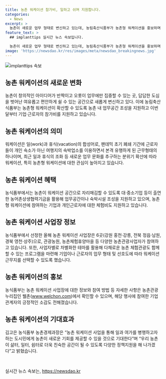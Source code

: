 ```yaml
---
title: 농촌 워케이션 참가비, 일하고 쉬며 지원합니다.
categories:
  - News
excerpt: >
  농촌이 새로운 업무 형태로 변신하고 있는데, 농림축산식품부가 농촌형 워케이션을 홍보하며 지원한다고 한다. 워케이션은 일(work)과 휴식(vacation)을 합친 형태로, 근로자들의 업무와 휴식을 조화롭게 즐길 수 있는 새로운 형태이다. 농식품부는 농촌이 워케이션 공간으로 자리매김할 수 있도록 업무공간과 숙박시설 조성을 지원하며, 농촌 관광사업자들의 참여를 유도하고 있다. 근로자와 기업의 참가비도 지원하고, 다채로운 농촌 체험관광 프로그램도 마련되어 있다. 또한, 농촌 워케이션 사업장에 대한 정보는 농촌관광 누리집인 웰촌에서 확인할 수 있다. 이를 통해 농촌이 삶, 일, 쉼의 공간으로 더 친숙해지고 다양한 정책지원을 통해 도시민에게 새로운 기회를 제공할 것으로 기대된다.
feature_text: >
  ## implanttips 실시간 뉴스 속보입니다.

  농촌이 새로운 업무 형태로 변신하고 있는데, 농림축산식품부가 농촌형 워케이션을 홍보하며 지원한다고 한다. 워케이션은 일(work)과 휴식(vacation)을 합친 형태로, 근로자들의 업무와 휴식을 조화롭게 즐길 수 있는 새로운 형태이다. 농식품부는 농촌이 워케이션 공간으로 자리매김할 수 있도록 업무공간과 숙박시설 조성을 지원하며, 농촌 관광사업자들의 참여를 유도하고 있다. 근로자와 기업의 참가비도 지원하고, 다채로운 농촌 체험관광 프로그램도 마련되어 있다. 또한, 농촌 워케이션 사업장에 대한 정보는 농촌관광 누리집인 웰촌에서 확인할 수 있다. 이를 통해 농촌이 삶, 일, 쉼의 공간으로 더 친숙해지고 다양한 정책지원을 통해 도시민에게 새로운 기회를 제공할 것으로 기대된다.
image: 'https://newsdao.kr/res/images/meta/newsdao_breakingnews.jpg'
---
```


<p><img src="https://newsdao.kr/res/images/meta/newsdao_breakingnews.jpg" alt="implanttips 속보" /></p>

<h2 data-ke-size="size26">농촌 워케이션의 새로운 변화</h2>

<p data-ke-size="size16">농촌이 창의적인 아이디어가 반짝이고 오롯이 업무에만 집중할 수 있는 곳, 답답한 도심을 벗어난 여유롭고 편안하게 쉴 수 있는 공간으로 새롭게 변신하고 있다. 이에 농림축산식품부는 농촌형 워케이션이 확산할 수 있도록 농촌 내 업무공간 조성을 지원하고 이번 달부터 기업·근로자의 참가비를 지원하고 있습니다.</p>

<h2 data-ke-size="size26">농촌 워케이션의 의미</h2>

<p data-ke-size="size16">워케이션은 일(work)과 휴식(vacation)의 합성어로, 팬데믹 초기 폐쇄 기간에 근로자들이 개인 숙소가 아닌 여행지의 숙박업소를 이용하면서 본격 유행하게 된 근무형태의 하나이며, 최근 일과 휴식의 조화 등 새로운 업무 문화를 추구하는 분위기 확산에 따라 워케이션, 특히 농촌형 워케이션에 대한 관심이 높아지고 있습니다.</p>

<h2 data-ke-size="size26">농촌 워케이션 혜택</h2>

<p data-ke-size="size16">농식품부에서는 농촌이 워케이션 공간으로 자리매김할 수 있도록 대·중소기업 등이 출연한 농어촌상생협력기금을 활용해 업무공간이나 숙박시설 조성을 지원하고 있으며, 농촌형 워케이션에 참여하는 기업과 개인근로자에 대한 체험비도 지원하고 있습니다.</p>

<h2 data-ke-size="size26">농촌 워케이션 사업장 정보</h2>

<p data-ke-size="size16">농식품부에서 선정한 올해 농촌 워케이션 사업장은 6곳(강원 홍천·강릉, 전북 정읍·남원, 경북 영천·상주)으로, 관광농원, 농촌체험휴양마을 등 다양한 농촌관광사업자가 참여하고 있습니다. 또한, 사업자별로 차별화한 테마를 활용해 다채로운 농촌 체험관광도 함께할 수 있는 프로그램을 마련해 기업이나 근로자의 업무 형태 및 선호도에 따라 워케이션 근무지를 선택할 수 있도록 했습니다.</p>

<h2 data-ke-size="size26">농촌 워케이션의 홍보</h2>

<p data-ke-size="size16">농식품부는 농촌 워케이션 사업장에 대한 정보와 참여 방법 등 자세한 사항은 농촌관광 누리집인 웰촌(<a href="https://www.welchon.com">www.welchon.com</a>)에서 확인할 수 있으며, 해당 행사에 참여한 기업 관계자의 긍정적인 소감도 전해졌습니다.</p>

<h2 data-ke-size="size26">농촌 워케이션의 기대효과</h2>

<p data-ke-size="size16">김고은 농식품부 농촌경제과장은 “농촌 워케이션 사업을 통해 일과 여가를 병행하고자 하는 도시민에게 농촌이 새로운 기회를 제공할 수 있을 것으로 기대한다”며 “우리 농촌이 삶터, 일터, 쉼터로 더욱 친숙한 공간이 될 수 있도록 다양한 정책지원을 해 나가겠다”고 밝혔습니다.</p>

<p data-ke-size="size16">&nbsp;</p>
실시간 뉴스 속보는, <a href="https://newsdao.kr" rel="dofollow">https://newsdao.kr</a>


